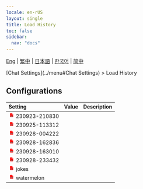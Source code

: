 ```yaml
---
locale: en-rUS
layout: single
title: Load History
toc: false
sidebar:
  nav: "docs"
---
```

[Eng](/dancexr/menu/2025.5/chat/load_history) | [繁中](/tw/dancexr/menu/2025.5/chat/load_history) | [日本語](/jp/dancexr/menu/2025.5/chat/load_history) | [한국어](/kr/dancexr/menu/2025.5/chat/load_history) | [简中](/zh/dancexr/menu/2025.5/chat/load_history)

[Chat Settings](../menu#Chat Settings) > Load History

## Configurations

| Setting | Value | Description |
| :--- | --- | :--- |
| <img src="/images/icon/ic_txt.png" alt="txt icon"/> 230923-210830 || 
| <img src="/images/icon/ic_txt.png" alt="txt icon"/> 230925-113312 || 
| <img src="/images/icon/ic_txt.png" alt="txt icon"/> 230928-004222 || 
| <img src="/images/icon/ic_txt.png" alt="txt icon"/> 230928-162836 || 
| <img src="/images/icon/ic_txt.png" alt="txt icon"/> 230928-163010 || 
| <img src="/images/icon/ic_txt.png" alt="txt icon"/> 230928-233432 || 
| <img src="/images/icon/ic_txt.png" alt="txt icon"/> jokes || 
| <img src="/images/icon/ic_txt.png" alt="txt icon"/> watermelon || 
